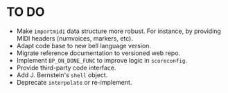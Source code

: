 # TO DO

- Make `importmidi` data structure more robust. For instance, by providing MIDI headers (numvoices, markers, etc).
- Adapt code base to new bell language version.
- Migrate reference documentation to versioned web repo.
- Implement `BP_ON_DONE_FUNC` to improve logic in `scoreconfig`.
- Provide third-party code interface.
- Add J. Bernstein's `shell` object.
- Deprecate `interpolate` or re-implement.
